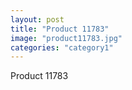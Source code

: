 ```yaml
---
layout: post
title: "Product 11783"
image: "product11783.jpg"
categories: "category1"
---
```

Product 11783
